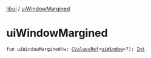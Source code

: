 [libui](index.md) / [uiWindowMargined](./ui-window-margined.md)

# uiWindowMargined

`fun uiWindowMargined(w: `[`CValuesRef`](../kotlinx.cinterop/-c-values-ref/index.md)`<`[`uiWindow`](ui-window.md)`>?): `[`Int`](https://kotlinlang.org/api/latest/jvm/stdlib/kotlin/-int/index.html)